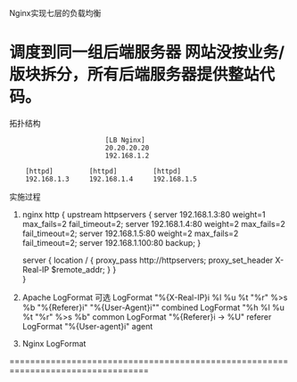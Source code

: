 

Nginx实现七层的负载均衡

调度到同一组后端服务器 
网站没按业务/版块拆分，所有后端服务器提供整站代码。
=================================================================================

拓扑结构

							[LB Nginx]
							20.20.20.20
							192.168.1.2

		[httpd]			[httpd]			[httpd]
		192.168.1.3	    192.168.1.4	    192.168.1.5


实施过程
1. nginx
http {
    upstream httpservers {
        server 192.168.1.3:80 weight=1 max_fails=2 fail_timeout=2;
        server 192.168.1.4:80 weight=2 max_fails=2 fail_timeout=2;
        server 192.168.1.5:80 weight=2 max_fails=2 fail_timeout=2;
        server 192.168.1.100:80 backup;
    }

    server {
      		location  / {
                proxy_pass  http://httpservers;
                proxy_set_header X-Real-IP $remote_addr;
      		}
     } 		     		
 }
 
2. Apache LogFormat 可选
LogFormat "%{X-Real-IP}i %l %u %t \"%r\" %>s %b \"%{Referer}i\" \"%{User-Agent}i\"" combined
LogFormat "%h %l %u %t \"%r\" %>s %b" common
LogFormat "%{Referer}i -> %U" referer
LogFormat "%{User-agent}i" agent

3. Nginx LogFormat

=================================================================================














